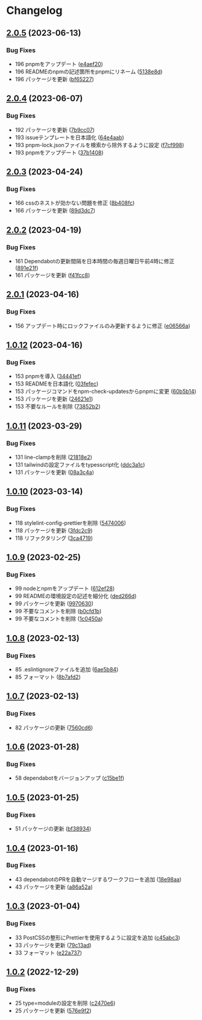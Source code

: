 # Changelog

## [2.0.5](https://github.com/revoltage-inc/tmp-astro/compare/v2.0.4...v2.0.5) (2023-06-13)


### Bug Fixes

* 196 pnpmをアップデート ([e4aef20](https://github.com/revoltage-inc/tmp-astro/commit/e4aef20b996a75870b8f257378deee62f9291ee1))
* 196 READMEのnpmの記述箇所をpnpmにリネーム ([5138e8d](https://github.com/revoltage-inc/tmp-astro/commit/5138e8defc8b5947372c158a922e415d6c9d662d))
* 196 パッケージを更新 ([bf65227](https://github.com/revoltage-inc/tmp-astro/commit/bf65227bd4402d5449093a96481a9921dbea0d4b))

## [2.0.4](https://github.com/revoltage-inc/tmp-astro/compare/v2.0.3...v2.0.4) (2023-06-07)


### Bug Fixes

* 192 パッケージを更新 ([7b9cc07](https://github.com/revoltage-inc/tmp-astro/commit/7b9cc07857e9608feba8c1102cf4ea622a7c3515))
* 193 issueテンプレートを日本語化 ([64e4aab](https://github.com/revoltage-inc/tmp-astro/commit/64e4aab8222e67fe59d92aade8bde48aee2233c0))
* 193 pnpm-lock.jsonファイルを検索から除外するように設定 ([f7cf998](https://github.com/revoltage-inc/tmp-astro/commit/f7cf998e5a047974dfefc1b3867e92f37e909ba2))
* 193 pnpmをアップデート ([37b1408](https://github.com/revoltage-inc/tmp-astro/commit/37b1408c60426e27cff2c99c574cd43481b914b4))

## [2.0.3](https://github.com/revoltage-inc/tmp-astro/compare/v2.0.2...v2.0.3) (2023-04-24)


### Bug Fixes

* 166 cssのネストが効かない問題を修正 ([8b408fc](https://github.com/revoltage-inc/tmp-astro/commit/8b408fc52aac68e824c232c68ae77abf7b9b092c))
* 166 パッケージを更新 ([89d3dc7](https://github.com/revoltage-inc/tmp-astro/commit/89d3dc7761398c2e2b719db2d97f6cd284a13f4a))

## [2.0.2](https://github.com/revoltage-inc/tmp-astro/compare/v2.0.1...v2.0.2) (2023-04-19)


### Bug Fixes

* 161 Dependabotの更新間隔を日本時間の毎週日曜日午前4時に修正 ([891e21f](https://github.com/revoltage-inc/tmp-astro/commit/891e21f3e4a4059aeb20e99b7f9cc4bddc63aa9c))
* 161 パッケージを更新 ([f41fcc8](https://github.com/revoltage-inc/tmp-astro/commit/f41fcc875849a96bf97743c6c70c251399f8a3f1))

## [2.0.1](https://github.com/revoltage-inc/tmp-astro/compare/v2.0.0...v2.0.1) (2023-04-16)


### Bug Fixes

* 156 アップデート時にロックファイルのみ更新するように修正 ([e06566a](https://github.com/revoltage-inc/tmp-astro/commit/e06566a2cec65574cb951e1efe336f038938f9ee))

## [1.0.12](https://github.com/revoltage-inc/tmp-astro/compare/v1.0.11...v1.0.12) (2023-04-16)


### Bug Fixes

* 153 pnpmを導入 ([34441ef](https://github.com/revoltage-inc/tmp-astro/commit/34441ef0a05c1c2cba9a91f1d195fd31f661954c))
* 153 READMEを日本語化 ([03fefec](https://github.com/revoltage-inc/tmp-astro/commit/03fefecb3bdcac9f33d6deb706fc3f7a70840ab7))
* 153 パッケージコマンドをnpm-check-updatesからpnpmに変更 ([60b5b14](https://github.com/revoltage-inc/tmp-astro/commit/60b5b14aa811fbd8ea29518ab00cfd32c1f1e451))
* 153 パッケージを更新 ([24621e1](https://github.com/revoltage-inc/tmp-astro/commit/24621e15a9bd0c5174a41ac02e1f028af970cc82))
* 153 不要なルールを削除 ([73852b2](https://github.com/revoltage-inc/tmp-astro/commit/73852b283b96ca72231987f83068305ab3114dbd))

## [1.0.11](https://github.com/revoltage-inc/tmp-astro/compare/v1.0.10...v1.0.11) (2023-03-29)


### Bug Fixes

* 131 line-clampを削除 ([21818e2](https://github.com/revoltage-inc/tmp-astro/commit/21818e2e24273c1d9f3c856e05c70eec2010a141))
* 131 tailwindの設定ファイルをtypesscript化 ([ddc3a1c](https://github.com/revoltage-inc/tmp-astro/commit/ddc3a1c7a4e8160d7b6900f2da4e1c57b23b14ef))
* 131 パッケージを更新 ([08a3c4a](https://github.com/revoltage-inc/tmp-astro/commit/08a3c4ac184f7c824589ebb0115bf9e54980555b))

## [1.0.10](https://github.com/revoltage-inc/tmp-astro/compare/v1.0.9...v1.0.10) (2023-03-14)


### Bug Fixes

* 118 stylelint-config-prettierを削除 ([5474006](https://github.com/revoltage-inc/tmp-astro/commit/5474006f43c5445d03f87a0b478692c0564939fc))
* 118 パッケージを更新 ([3fdc2c9](https://github.com/revoltage-inc/tmp-astro/commit/3fdc2c9429e85c82813f7866a6eeeb79de756889))
* 118 リファクタリング ([3ca4719](https://github.com/revoltage-inc/tmp-astro/commit/3ca4719208876d58f3df89956603da28ba9690ef))

## [1.0.9](https://github.com/revoltage-inc/tmp-astro/compare/v1.0.8...v1.0.9) (2023-02-25)


### Bug Fixes

* 99 nodeとnpmをアップデート ([612ef28](https://github.com/revoltage-inc/tmp-astro/commit/612ef2817802125223e3a90d0dba4d89f9031f4b))
* 99 READMEの環境設定の記述を細分化 ([ded266d](https://github.com/revoltage-inc/tmp-astro/commit/ded266d78198a625a16139ade645033a2c0fd909))
* 99 パッケージを更新 ([9970630](https://github.com/revoltage-inc/tmp-astro/commit/9970630a06a7d30d8925d9d62481b8471f2db08e))
* 99 不要なコメントを削除 ([b0cfd1b](https://github.com/revoltage-inc/tmp-astro/commit/b0cfd1b917044015c37d6a67a875c3250bec42df))
* 99 不要なコメントを削除 ([1c0450a](https://github.com/revoltage-inc/tmp-astro/commit/1c0450a085de12df69dc8adfaea491445115cc19))

## [1.0.8](https://github.com/revoltage-inc/tmp-astro/compare/v1.0.7...v1.0.8) (2023-02-13)


### Bug Fixes

* 85 .eslintignoreファイルを追加 ([6ae5b84](https://github.com/revoltage-inc/tmp-astro/commit/6ae5b84fb4d4fa682210d4d7f5233ad3316861ff))
* 85 フォーマット ([8b7afd2](https://github.com/revoltage-inc/tmp-astro/commit/8b7afd25407429b52ea335620483e7fc60bf1654))

## [1.0.7](https://github.com/revoltage-inc/tmp-astro/compare/v1.0.6...v1.0.7) (2023-02-13)


### Bug Fixes

* 82 パッケージの更新 ([7560cd6](https://github.com/revoltage-inc/tmp-astro/commit/7560cd6a54179f5e7d80a903aa157bbc5ce3b497))

## [1.0.6](https://github.com/revoltage-inc/tmp-astro/compare/v1.0.5...v1.0.6) (2023-01-28)


### Bug Fixes

* 58 dependabotをバージョンアップ ([c15be1f](https://github.com/revoltage-inc/tmp-astro/commit/c15be1fb3824fe4ee003c330b018d4983195bf00))

## [1.0.5](https://github.com/revoltage-inc/tmp-astro/compare/v1.0.4...v1.0.5) (2023-01-25)


### Bug Fixes

* 51 パッケージの更新 ([bf38934](https://github.com/revoltage-inc/tmp-astro/commit/bf389349ded5e7825c4df104729984e02091a00a))

## [1.0.4](https://github.com/revoltage-inc/tmp-astro/compare/v1.0.3...v1.0.4) (2023-01-16)


### Bug Fixes

* 43 dependabotのPRを自動マージするワークフローを追加 ([18e98aa](https://github.com/revoltage-inc/tmp-astro/commit/18e98aa788e2431e1d67f978c67a227605547e90))
* 43 パッケージを更新 ([a86a52a](https://github.com/revoltage-inc/tmp-astro/commit/a86a52a88c6a67e292ac391baeefca7c0ce875fc))

## [1.0.3](https://github.com/revoltage-inc/tmp-astro/compare/v1.0.2...v1.0.3) (2023-01-04)


### Bug Fixes

* 33 PostCSSの整形にPrettierを使用するように設定を追加 ([c45abc3](https://github.com/revoltage-inc/tmp-astro/commit/c45abc38f2ac9f90586e3f36ccdd5517b47415c0))
* 33 パッケージを更新 ([79c13ad](https://github.com/revoltage-inc/tmp-astro/commit/79c13adbf60d04fc44561fc9bebd44bdd0dd6a3f))
* 33 フォーマット ([e22a737](https://github.com/revoltage-inc/tmp-astro/commit/e22a73740b16a04cc07b5ba0f2afe3d06bcf1e92))

## [1.0.2](https://github.com/revoltage-inc/tmp-astro/compare/v1.0.1...v1.0.2) (2022-12-29)


### Bug Fixes

* 25 type=moduleの設定を削除 ([c2470e6](https://github.com/revoltage-inc/tmp-astro/commit/c2470e607c648a3f349b2133332e5130dccee87a))
* 25 パッケージを更新 ([576e9f2](https://github.com/revoltage-inc/tmp-astro/commit/576e9f2d60204b47f99a3777a07f5d8c2b9acb0c))
